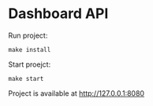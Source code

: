 Dashboard API
=============

Run project:

    make install

Start proejct:

	make start

Project is available at http://127.0.0.1:8080


